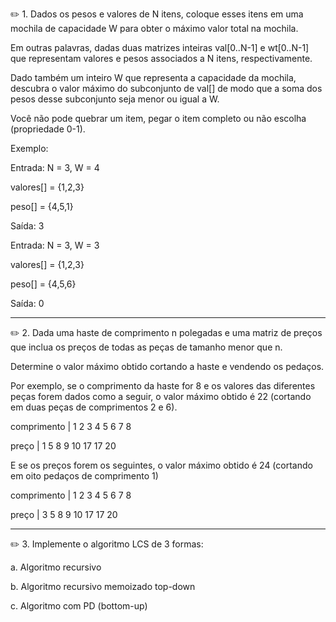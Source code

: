 :pencil2: 1. Dados os pesos e valores de N itens, coloque esses itens em uma mochila de capacidade W para obter o máximo valor total na mochila. 

Em outras palavras, dadas duas matrizes inteiras val[0..N-1] e wt[0..N-1] que representam valores e pesos associados a N itens, respectivamente. 

Dado também um inteiro W que representa a capacidade da mochila, descubra o valor máximo do subconjunto de val[] de modo que a soma dos pesos desse subconjunto seja menor ou igual a W. 

Você não pode quebrar um item, pegar o item completo ou não escolha (propriedade 0-1).

Exemplo:

Entrada: N = 3, W = 4

valores[] = {1,2,3}

peso[] = {4,5,1}

Saída: 3

Entrada: N = 3, W = 3

valores[] = {1,2,3}

peso[] = {4,5,6}

Saída: 0

-----------------------
:pencil2: 2. Dada uma haste de comprimento n polegadas e uma matriz de preços que inclua os preços de todas as peças de tamanho menor que n. 

Determine o valor máximo obtido cortando a haste e vendendo os pedaços. 

Por exemplo, se o comprimento da haste for 8 e os valores das diferentes peças forem dados como a seguir, o valor máximo obtido é 22 (cortando em duas peças de comprimentos 2 e 6). 

comprimento | 1 2 3 4 5 6 7 8  

preço | 1 5 8 9 10 17 17 20

E se os preços forem os seguintes, o valor máximo obtido é 24 (cortando em oito pedaços de comprimento 1) 

comprimento | 1 2 3 4 5 6 7 8  

preço | 3 5 8 9 10 17 17 20

------------------------

:pencil2: 3. Implemente o algoritmo LCS de 3 formas:

a. Algoritmo recursivo

b. Algoritmo recursivo memoizado top-down

c. Algoritmo com PD (bottom-up)

